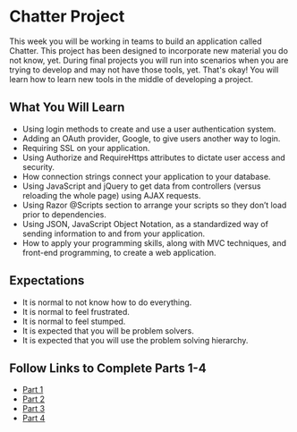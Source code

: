 # Chatter Project
This week you will be working in teams to build an application called Chatter. This project has been designed to incorporate new material you do not know, yet. During final projects you will run into scenarios when you are trying to develop and may not have those tools, yet. That's okay! You will learn how to learn new tools in the middle of developing a project.

## What You Will Learn
- Using login methods to create and use a user authentication system.
- Adding an OAuth provider, Google, to give users another way to login.
- Requiring SSL on your application.
- Using  Authorize and RequireHttps attributes to dictate user access and security.
- How connection strings connect your application to your database.
- Using JavaScript and jQuery to get data from controllers (versus reloading the whole page) using AJAX requests.
- Using Razor @Scripts section to arrange your scripts so they don’t load prior to dependencies.
- Using JSON, JavaScript Object Notation, as a standardized way of sending information to and from your application.
- How to apply your programming skills, along with MVC techniques, and front-end programming, to create a web application.

## Expectations
- It is normal to not know how to do everything.
- It is normal to feel frustrated.
- It is normal to feel stumped.
- It is expected that you will be problem solvers.
- It is expected that you will use the problem solving hierarchy.

## Follow Links to Complete Parts 1-4
- [Part 1](https://docs.google.com/presentation/d/1AHy1Sl-UcLkFEtJCbBF3hJn6I-fedp28Z4Oh5rLKc-4/edit?usp=sharing)
- [Part 2](https://drive.google.com/open?id=1C23V8cpBjDSBWGPjw-zl1xvifUPlZ2NrUxDfyLWt-7U)
- [Part 3](https://docs.google.com/presentation/d/1-nufGWmA1NMqPJ2wzq_cwy8hojkjJR4PiQrnBkRic-E/edit?usp=sharing)
- [Part 4](https://docs.google.com/presentation/d/1Y6W2ykSua4Ra2WSz6aHamMwtBtk7mQ3egbFFOMTz3Ok/edit?usp=sharing)
